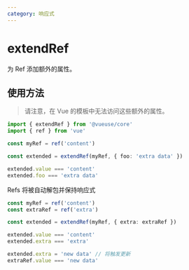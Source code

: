 ```yaml
---
category: 响应式
---
```


# extendRef

为 Ref 添加额外的属性。

## 使用方法

> 请注意，在 Vue 的模板中无法访问这些额外的属性。

```ts
import { extendRef } from '@vueuse/core'
import { ref } from 'vue'

const myRef = ref('content')

const extended = extendRef(myRef, { foo: 'extra data' })

extended.value === 'content'
extended.foo === 'extra data'
```

Refs 将被自动解包并保持响应式

```ts
const myRef = ref('content')
const extraRef = ref('extra')

const extended = extendRef(myRef, { extra: extraRef })

extended.value === 'content'
extended.extra === 'extra'

extended.extra = 'new data' // 将触发更新
extraRef.value === 'new data'
```

